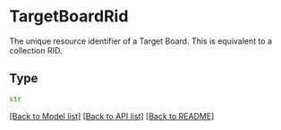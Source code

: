 # TargetBoardRid

The unique resource identifier of a Target Board. This is equivalent to a collection RID.

## Type
```python
str
```


[[Back to Model list]](../../../../README.md#models-v1-link) [[Back to API list]](../../../../README.md#apis-v1-link) [[Back to README]](../../../../README.md)
